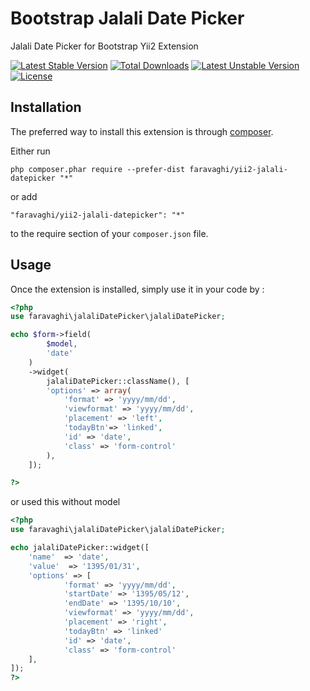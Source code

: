 Bootstrap Jalali Date Picker
========================
Jalali Date Picker for Bootstrap Yii2 Extension

[![Latest Stable Version](https://poser.pugx.org/faravaghi/yii2-jalali-datepicker/v/stable)](https://packagist.org/packages/faravaghi/yii2-jalali-datepicker) [![Total Downloads](https://poser.pugx.org/faravaghi/yii2-jalali-datepicker/downloads)](https://packagist.org/packages/faravaghi/yii2-jalali-datepicker) [![Latest Unstable Version](https://poser.pugx.org/faravaghi/yii2-jalali-datepicker/v/unstable)](https://packagist.org/packages/faravaghi/yii2-jalali-datepicker) [![License](https://poser.pugx.org/faravaghi/yii2-jalali-datepicker/license)](https://packagist.org/packages/faravaghi/yii2-jalali-datepicker)

Installation
------------

The preferred way to install this extension is through [composer](http://getcomposer.org/download/).

Either run

```
php composer.phar require --prefer-dist faravaghi/yii2-jalali-datepicker "*"
```

or add

```
"faravaghi/yii2-jalali-datepicker": "*"
```

to the require section of your `composer.json` file.


Usage
-----

Once the extension is installed, simply use it in your code by  :

```php
<?php 
use faravaghi\jalaliDatePicker\jalaliDatePicker;

echo $form->field(
		$model, 
		'date'
	)
	->widget(
		jalaliDatePicker::className(), [
		'options' => array(
			'format' => 'yyyy/mm/dd',
			'viewformat' => 'yyyy/mm/dd',
			'placement' => 'left',
			'todayBtn'=> 'linked',
			'id' => 'date',
			'class'	=> 'form-control'
		),
	]);

?>
```
or used this without model

```php
<?php
use faravaghi\jalaliDatePicker\jalaliDatePicker;

echo jalaliDatePicker::widget([
    'name'  => 'date',
    'value'  => '1395/01/31',
	'options' => [
			'format' => 'yyyy/mm/dd',
			'startDate' => '1395/05/12',
			'endDate' => '1395/10/10',
			'viewformat' => 'yyyy/mm/dd',
			'placement' => 'right',
			'todayBtn' => 'linked' 
			'id' => 'date',
			'class' => 'form-control' 
	],
]);
?>
```
